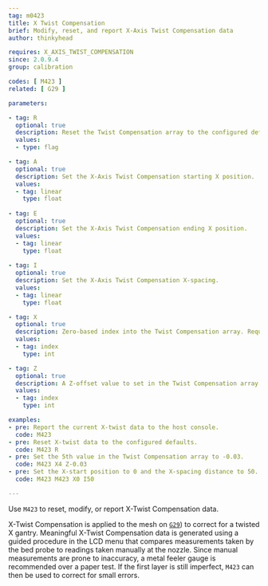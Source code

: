 ```yaml
---
tag: m0423
title: X Twist Compensation
brief: Modify, reset, and report X-Axis Twist Compensation data
author: thinkyhead

requires: X_AXIS_TWIST_COMPENSATION
since: 2.0.9.4
group: calibration

codes: [ M423 ]
related: [ G29 ]

parameters:

- tag: R
  optional: true
  description: Reset the Twist Compensation array to the configured default values.
  values:
  - type: flag

- tag: A
  optional: true
  description: Set the X-Axis Twist Compensation starting X position.
  values:
  - tag: linear
    type: float
    
- tag: E
  optional: true
  description: Set the X-Axis Twist Compensation ending X position.
  values:
  - tag: linear
    type: float
    
- tag: I
  optional: true
  description: Set the X-Axis Twist Compensation X-spacing.
  values:
  - tag: linear
    type: float

- tag: X
  optional: true
  description: Zero-based index into the Twist Compensation array. Requires a `Z` value.
  values:
  - tag: index
    type: int

- tag: Z
  optional: true
  description: A Z-offset value to set in the Twist Compensation array. Requires an `X` index.
  values:
  - tag: index
    type: int

examples:
- pre: Report the current X-twist data to the host console.
  code: M423
- pre: Reset X-twist data to the configured defaults.
  code: M423 R
- pre: Set the 5th value in the Twist Compensation array to -0.03.
  code: M423 X4 Z-0.03
- pre: Set the X-start position to 0 and the X-spacing distance to 50.
  code: M423 M423 X0 I50

---
```


Use `M423` to reset, modify, or report X-Twist Compensation data.

X-Twist Compensation is applied to the mesh on [`G29`](docs/gcode/G029)) to correct for a twisted X gantry. Meaningful X-Twist Compensation data is generated using a guided procedure in the LCD menu that compares measurements taken by the bed probe to readings taken manually at the nozzle. Since manual measurements are prone to inaccuracy, a metal feeler gauge is recommended over a paper test. If the first layer is still imperfect, `M423` can then be used to correct for small errors.
